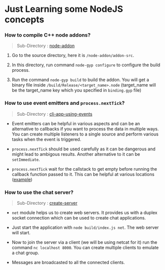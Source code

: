 # Just Learning some NodeJS concepts

### How to compile C++ node addons?

> Sub-Directory : [node-addon](./node-addon)

1. Go to the source directory, here it is `/node-addon/addon-src`.

2. In this directory, run command `node-gyp configure` to configure the build process.

3. Run the command `node-gyp build` to build the addon. You will get a binary file inside `/build/Release/<target_name>.node` (target_name will be the target_name key which you specified in `binding.gyp` file)

### How to use event emitters and `process.nextTick`?

> Sub-Directory : [cli-app-using-events](./cli-app-using-events)

- Event emitters can be helpful in various aspects and can be an alternative to callbacks if you want to process the data in multiple ways. You can create multiple listeners to a single source and perform various tasks when the event is triggered.

- `process.nextTick` should be used carefully as it can be dangerous and might lead to ambigous results. Another alternative to it can be `setImmediate`.

- `process.nextTick` wait for the callstack to get empty before running the callback function passed to it. This can be helpful at various locations ([example](./cli-app-using-events/server.ts#L9))

### How to use the chat server?

> Sub-Directory : [create-server](./create-server)

- `net` module helps us to create web servers. It provides us with a duplex socket connection which can be used to create chat applications.

- Just start the application with `node build/index.js net`. The web server will start.

- Now to join the server via a client (we will be using netcat for it) run the command `nc localhost 8000`. You can create multiple clients to emulate a chat group.

- Messages are broadcasted to all the connected clients.
